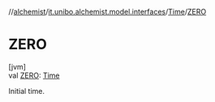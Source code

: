 //[alchemist](../../../index.md)/[it.unibo.alchemist.model.interfaces](../index.md)/[Time](index.md)/[ZERO](-z-e-r-o.md)

# ZERO

[jvm]\
val [ZERO](-z-e-r-o.md): [Time](index.md)

Initial time.
